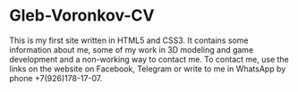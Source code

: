 # Gleb-Voronkov-CV
This is my first site written in HTML5 and CSS3. 
It contains some information about me, some of my work in 3D modeling and game development and 
a non-working way to contact me. To contact me, use the links on the website on 
Facebook, Telegram or write to me in WhatsApp by phone +7(926)178-17-07.
